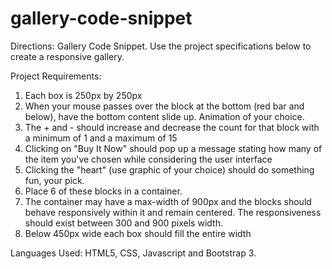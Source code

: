 # gallery-code-snippet

Directions:  Gallery Code Snippet. Use the project specifications below to create a responsive gallery.

Project Requirements:

1.  Each box is 250px by 250px
2.  When your mouse passes over the block at the bottom (red bar and below), have the bottom content slide up. Animation of your choice.
3.  The + and - should increase and decrease the count for that block with a minimum of 1 and a maximum of 15
4.  Clicking on "Buy It Now" should pop up a message stating how many of the item you've chosen while considering the user interface
5.  Clicking the "heart" (use graphic of your choice) should do something fun, your pick.
6.  Place 6 of these blocks in a container.
7.  The container may have a max-width of 900px and the blocks should behave responsively within it and remain centered. The responsiveness should exist between 300 and 900 pixels width.
8.  Below 450px wide each box should fill the entire width

Languages Used:  HTML5, CSS, Javascript and Bootstrap 3.

